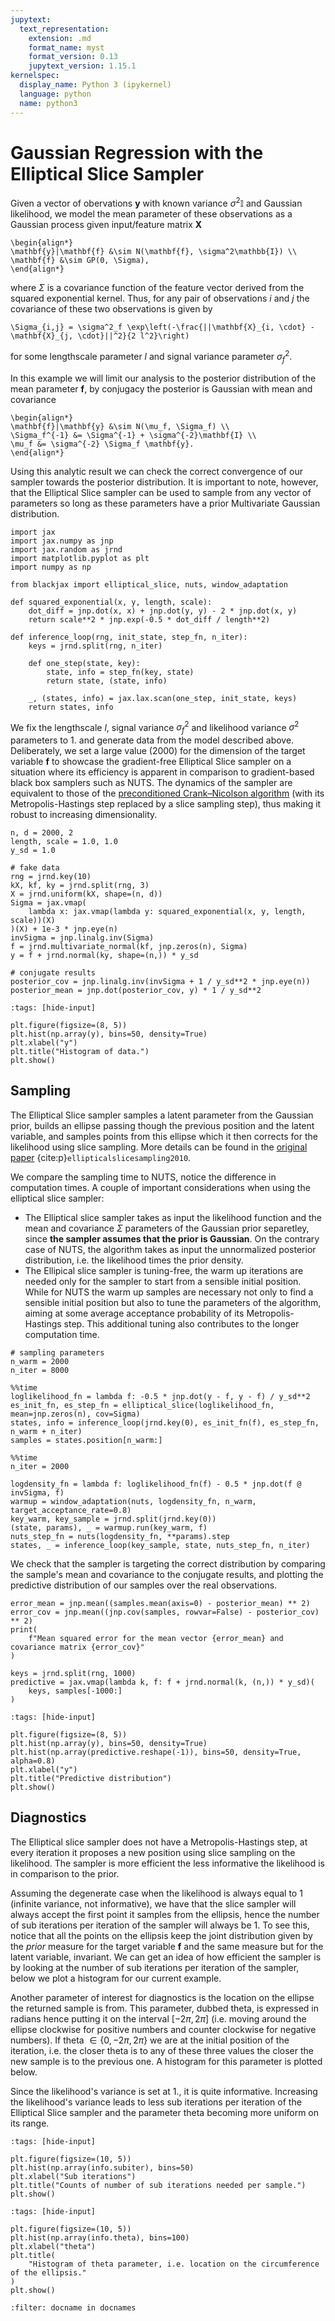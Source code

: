 ```yaml
---
jupytext:
  text_representation:
    extension: .md
    format_name: myst
    format_version: 0.13
    jupytext_version: 1.15.1
kernelspec:
  display_name: Python 3 (ipykernel)
  language: python
  name: python3
---
```


# Gaussian Regression with the Elliptical Slice Sampler

Given a vector of obervations $\mathbf{y}$ with known variance $\sigma^2\mathbb{I}$ and Gaussian likelihood, we model the mean parameter of these observations as a Gaussian process given input/feature matrix $\mathbf{X}$

```{math}
\begin{align*}
\mathbf{y}|\mathbf{f} &\sim N(\mathbf{f}, \sigma^2\mathbb{I}) \\
\mathbf{f} &\sim GP(0, \Sigma),
\end{align*}
```

where $\Sigma$ is a covariance function of the feature vector derived from the squared exponential kernel. Thus, for any pair of observations $i$ and $j$ the covariance of these two observations is given by

```{math}
\Sigma_{i,j} = \sigma^2_f \exp\left(-\frac{||\mathbf{X}_{i, \cdot} - \mathbf{X}_{j, \cdot}||^2}{2 l^2}\right)
```

for some lengthscale parameter $l$ and signal variance parameter $\sigma_f^2$.

In this example we will limit our analysis to the posterior distribution of the mean parameter $\mathbf{f}$, by conjugacy the posterior is Gaussian with mean and covariance

```{math}
\begin{align*}
\mathbf{f}|\mathbf{y} &\sim N(\mu_f, \Sigma_f) \\
\Sigma_f^{-1} &= \Sigma^{-1} + \sigma^{-2}\mathbf{I} \\
\mu_f &= \sigma^{-2} \Sigma_f \mathbf{y}.
\end{align*}
```

Using this analytic result we can check the correct convergence of our sampler towards the posterior distribution. It is important to note, however, that the Elliptical Slice sampler can be used to sample from any vector of parameters so long as these parameters have a prior Multivariate Gaussian distribution.

```{code-cell} ipython3
import jax
import jax.numpy as jnp
import jax.random as jrnd
import matplotlib.pyplot as plt
import numpy as np

from blackjax import elliptical_slice, nuts, window_adaptation
```

```{code-cell} ipython3
def squared_exponential(x, y, length, scale):
    dot_diff = jnp.dot(x, x) + jnp.dot(y, y) - 2 * jnp.dot(x, y)
    return scale**2 * jnp.exp(-0.5 * dot_diff / length**2)
```

```{code-cell} ipython3
def inference_loop(rng, init_state, step_fn, n_iter):
    keys = jrnd.split(rng, n_iter)

    def one_step(state, key):
        state, info = step_fn(key, state)
        return state, (state, info)

    _, (states, info) = jax.lax.scan(one_step, init_state, keys)
    return states, info
```

We fix the lengthscale $l$, signal variance $\sigma_f^2$ and likelihood variance $\sigma^2$ parameters to 1. and generate data from the model described above. Deliberately, we set a large value (2000) for the dimension of the target variable $\mathbf{f}$ to showcase the gradient-free Elliptical Slice sampler on a situation where its efficiency is apparent in comparison to gradient-based black box samplers such as NUTS. The dynamics of the sampler are equivalent to those of the [preconditioned Crank–Nicolson algorithm](https://en.wikipedia.org/wiki/Preconditioned_Crank%E2%80%93Nicolson_algorithm) (with its Metropolis-Hastings step replaced by a slice sampling step), thus making it robust to increasing dimensionality.

```{code-cell} ipython3
n, d = 2000, 2
length, scale = 1.0, 1.0
y_sd = 1.0

# fake data
rng = jrnd.key(10)
kX, kf, ky = jrnd.split(rng, 3)
X = jrnd.uniform(kX, shape=(n, d))
Sigma = jax.vmap(
    lambda x: jax.vmap(lambda y: squared_exponential(x, y, length, scale))(X)
)(X) + 1e-3 * jnp.eye(n)
invSigma = jnp.linalg.inv(Sigma)
f = jrnd.multivariate_normal(kf, jnp.zeros(n), Sigma)
y = f + jrnd.normal(ky, shape=(n,)) * y_sd

# conjugate results
posterior_cov = jnp.linalg.inv(invSigma + 1 / y_sd**2 * jnp.eye(n))
posterior_mean = jnp.dot(posterior_cov, y) * 1 / y_sd**2
```

```{code-cell} ipython3
:tags: [hide-input]

plt.figure(figsize=(8, 5))
plt.hist(np.array(y), bins=50, density=True)
plt.xlabel("y")
plt.title("Histogram of data.")
plt.show()
```

## Sampling

The Elliptical Slice sampler samples a latent parameter from the Gaussian prior, builds an ellipse passing though the previous position and the latent variable, and samples points from this ellipse which it then corrects for the likelihood using slice sampling. More details can be found in the [original paper](https://arxiv.org/abs/1001.0175) {cite:p}`ellipticalslicesampling2010`.

We compare the sampling time to NUTS, notice the difference in computation times. A couple of important considerations when using the elliptical slice sampler:
- The Elliptical slice sampler takes as input the likelihood function and the mean and covariance $\Sigma$ parameters of the Gaussian prior separetley, since **the sampler assumes that the prior is Gaussian**. On the contrary case of NUTS, the algorithm takes as input the unnormalized posterior distribution, i.e. the likelihood times the prior density.
- The Ellipical slice sampler is tuning-free, the warm up iterations are needed only for the sampler to start from a sensible initial position. While for NUTS the warm up samples are necessary not only to find a sensible initial position but also to tune the parameters of the algorithm, aiming at some average acceptance probability of its Metropolis-Hastings step. This additional tuning also contributes to the longer computation time.

```{code-cell} ipython3
# sampling parameters
n_warm = 2000
n_iter = 8000
```

```{code-cell} ipython3
%%time
loglikelihood_fn = lambda f: -0.5 * jnp.dot(y - f, y - f) / y_sd**2
es_init_fn, es_step_fn = elliptical_slice(loglikelihood_fn, mean=jnp.zeros(n), cov=Sigma)
states, info = inference_loop(jrnd.key(0), es_init_fn(f), es_step_fn, n_warm + n_iter)
samples = states.position[n_warm:]
```

```{code-cell} ipython3
%%time
n_iter = 2000

logdensity_fn = lambda f: loglikelihood_fn(f) - 0.5 * jnp.dot(f @ invSigma, f)
warmup = window_adaptation(nuts, logdensity_fn, n_warm, target_acceptance_rate=0.8)
key_warm, key_sample = jrnd.split(jrnd.key(0))
(state, params), _ = warmup.run(key_warm, f)
nuts_step_fn = nuts(logdensity_fn, **params).step
states, _ = inference_loop(key_sample, state, nuts_step_fn, n_iter)
```

We check that the sampler is targeting the correct distribution by comparing the sample's mean and covariance to the conjugate results, and plotting the predictive distribution of our samples over the real observations.

```{code-cell} ipython3
error_mean = jnp.mean((samples.mean(axis=0) - posterior_mean) ** 2)
error_cov = jnp.mean((jnp.cov(samples, rowvar=False) - posterior_cov) ** 2)
print(
    f"Mean squared error for the mean vector {error_mean} and covariance matrix {error_cov}"
)
```

```{code-cell} ipython3
keys = jrnd.split(rng, 1000)
predictive = jax.vmap(lambda k, f: f + jrnd.normal(k, (n,)) * y_sd)(
    keys, samples[-1000:]
)
```

```{code-cell} ipython3
:tags: [hide-input]

plt.figure(figsize=(8, 5))
plt.hist(np.array(y), bins=50, density=True)
plt.hist(np.array(predictive.reshape(-1)), bins=50, density=True, alpha=0.8)
plt.xlabel("y")
plt.title("Predictive distribution")
plt.show()
```

## Diagnostics

The Elliptical slice sampler does not have a Metropolis-Hastings step, at every iteration it proposes a new position using slice sampling on the likelihood. The sampler is more efficient the less informative the likelihood is in comparison to the prior.

Assuming the degenerate case when the likelihood is always equal to 1 (infinite variance, not informative), we have that the slice sampler will always accept the first point it samples from the ellipsis, hence the number of sub iterations per iteration of the sampler will always be 1. To see this, notice that all the points on the ellipsis keep the joint distribution given by the *prior* measure for the target variable $\mathbf{f}$ and the same measure but for the latent variable, invariant. We can get an idea of how efficient the sampler is by looking at the number of sub iterations per iteration of the sampler, below we plot a histogram for our current example.

Another parameter of interest for diagnostics is the location on the ellipse the returned sample is from. This parameter, dubbed theta, is expressed in radians hence putting it on the interval $[-2\pi, 2\pi]$ (i.e. moving around the ellipse clockwise for positive numbers and counter clockwise for negative numbers). If theta $\in \{0, -2\pi, 2\pi\}$ we are at the initial position of the iteration, i.e. the closer theta is to any of these three values the closer the new sample is to the previous one. A histogram for this parameter is plotted below.

Since the likelihood's variance is set at 1., it is quite informative. Increasing the likelihood's variance leads to less sub iterations per iteration of the Elliptical Slice sampler and the parameter theta becoming more uniform on its range.

```{code-cell} ipython3
:tags: [hide-input]

plt.figure(figsize=(10, 5))
plt.hist(np.array(info.subiter), bins=50)
plt.xlabel("Sub iterations")
plt.title("Counts of number of sub iterations needed per sample.")
plt.show()
```

```{code-cell} ipython3
:tags: [hide-input]

plt.figure(figsize=(10, 5))
plt.hist(np.array(info.theta), bins=100)
plt.xlabel("theta")
plt.title(
    "Histogram of theta parameter, i.e. location on the circumference of the ellipsis."
)
plt.show()
```

```{bibliography}
:filter: docname in docnames
```
